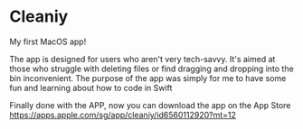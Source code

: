 # Cleaniy
My first MacOS app!

The app is designed for users who aren't very tech-savvy. It's aimed at those who struggle with deleting files or find dragging and dropping into the bin inconvenient.
The purpose of the app was simply for me to have some fun and learning about how to code in Swift

Finally done with the APP, now you can download the app on the App Store 
https://apps.apple.com/sg/app/cleaniy/id6560112920?mt=12 
